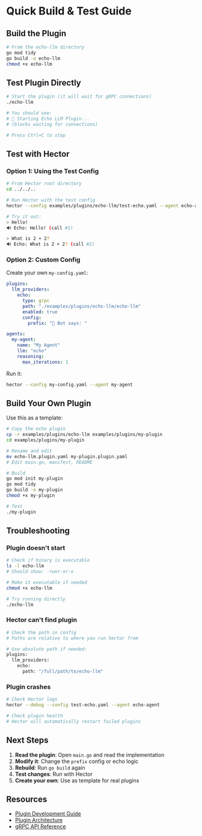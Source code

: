 # Quick Build & Test Guide

## Build the Plugin

```bash
# From the echo-llm directory
go mod tidy
go build -o echo-llm
chmod +x echo-llm
```

## Test Plugin Directly

```bash
# Start the plugin (it will wait for gRPC connections)
./echo-llm

# You should see:
# 🚀 Starting Echo LLM Plugin...
# (blocks waiting for connections)

# Press Ctrl+C to stop
```

## Test with Hector

### Option 1: Using the Test Config

```bash
# From Hector root directory
cd ../../..

# Run Hector with the test config
hector --config examples/plugins/echo-llm/test-echo.yaml --agent echo-agent

# Try it out:
> Hello!
🔊 Echo: Hello! (call #1)

> What is 2 + 2?
🔊 Echo: What is 2 + 2? (call #2)
```

### Option 2: Custom Config

Create your own `my-config.yaml`:

```yaml
plugins:
  llm_providers:
    echo:
      type: grpc
      path: "./examples/plugins/echo-llm/echo-llm"
      enabled: true
      config:
        prefix: "🤖 Bot says: "

agents:
  my-agent:
    name: "My Agent"
    llm: "echo"
    reasoning:
      max_iterations: 1
```

Run it:

```bash
hector --config my-config.yaml --agent my-agent
```

## Build Your Own Plugin

Use this as a template:

```bash
# Copy the echo plugin
cp -r examples/plugins/echo-llm examples/plugins/my-plugin
cd examples/plugins/my-plugin

# Rename and edit
mv echo-llm.plugin.yaml my-plugin.plugin.yaml
# Edit main.go, manifest, README

# Build
go mod init my-plugin
go mod tidy
go build -o my-plugin
chmod +x my-plugin

# Test
./my-plugin
```

## Troubleshooting

### Plugin doesn't start
```bash
# Check if binary is executable
ls -l echo-llm
# Should show: -rwxr-xr-x

# Make it executable if needed
chmod +x echo-llm

# Try running directly
./echo-llm
```

### Hector can't find plugin
```bash
# Check the path in config
# Paths are relative to where you run hector from

# Use absolute path if needed:
plugins:
  llm_providers:
    echo:
      path: "/full/path/to/echo-llm"
```

### Plugin crashes
```bash
# Check Hector logs
hector --debug --config test-echo.yaml --agent echo-agent

# Check plugin health
# Hector will automatically restart failed plugins
```

## Next Steps

1. **Read the plugin**: Open `main.go` and read the implementation
2. **Modify it**: Change the `prefix` config or echo logic
3. **Rebuild**: Run `go build` again
4. **Test changes**: Run with Hector
5. **Create your own**: Use as template for real plugins

## Resources

- [Plugin Development Guide](../README.md)
- [Plugin Architecture](../../../PLUGIN_ARCHITECTURE.md)
- [gRPC API Reference](../../../plugins/grpc/README.md)

